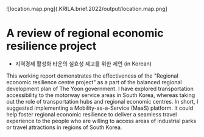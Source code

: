 ![location.map.png](.KRILA.brief.2022/output/location.map.png]
# A review of regional economic resilience project 
+ 지역경제 활성화 타운의 실효성 제고를 위한 제언 (in Korean)

This working report demonstrates the effectiveness of the "Regional economic resilience centre project" as a part of the balanced regional development plan of The Yoon government. I have explored transportation accessibility to the motorway service areas in South Korea, whereas taking out the role of transportation hubs and regional economic centres. In short, I suggested implementing a Mobility-as-a-Service (MaaS) platform. It could help foster regional economic resilience to deliver a seamless travel experience to the people who are willing to access areas of industrial parks or travel attractions in regions of South Korea.
